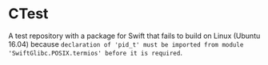 # CTest

A test repository with a package for Swift that fails to build on Linux (Ubuntu 16.04) because `declaration of 'pid_t' must be imported from module 'SwiftGlibc.POSIX.termios' before it is required`.
